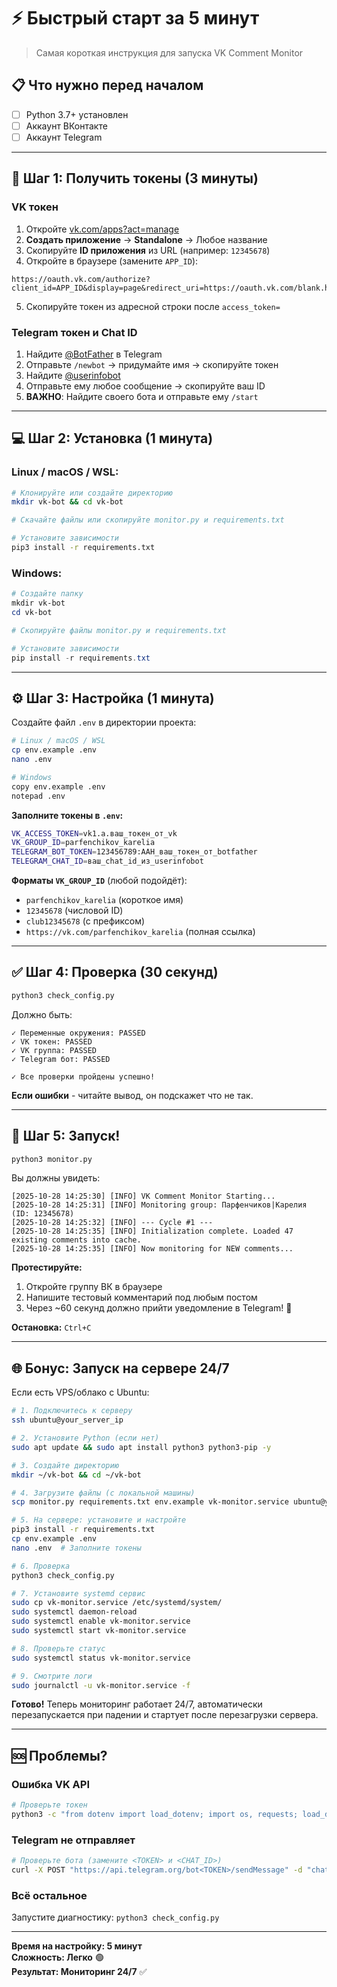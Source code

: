 # ⚡ Быстрый старт за 5 минут

> Самая короткая инструкция для запуска VK Comment Monitor

## 📋 Что нужно перед началом

- [ ] Python 3.7+ установлен
- [ ] Аккаунт ВКонтакте
- [ ] Аккаунт Telegram

---

## 🚀 Шаг 1: Получить токены (3 минуты)

### VK токен

1. Откройте [vk.com/apps?act=manage](https://vk.com/apps?act=manage)
2. **Создать приложение** → **Standalone** → Любое название
3. Скопируйте **ID приложения** из URL (например: `12345678`)
4. Откройте в браузере (замените `APP_ID`):
```
https://oauth.vk.com/authorize?client_id=APP_ID&display=page&redirect_uri=https://oauth.vk.com/blank.html&scope=wall,offline&response_type=token&v=5.131
```
5. Скопируйте токен из адресной строки после `access_token=`

### Telegram токен и Chat ID

1. Найдите [@BotFather](https://t.me/BotFather) в Telegram
2. Отправьте `/newbot` → придумайте имя → скопируйте токен
3. Найдите [@userinfobot](https://t.me/userinfobot)
4. Отправьте ему любое сообщение → скопируйте ваш ID
5. **ВАЖНО**: Найдите своего бота и отправьте ему `/start`

---

## 💻 Шаг 2: Установка (1 минута)

### Linux / macOS / WSL:
```bash
# Клонируйте или создайте директорию
mkdir vk-bot && cd vk-bot

# Скачайте файлы или скопируйте monitor.py и requirements.txt

# Установите зависимости
pip3 install -r requirements.txt
```

### Windows:
```powershell
# Создайте папку
mkdir vk-bot
cd vk-bot

# Скопируйте файлы monitor.py и requirements.txt

# Установите зависимости
pip install -r requirements.txt
```

---

## ⚙️ Шаг 3: Настройка (1 минута)

Создайте файл `.env` в директории проекта:

```bash
# Linux / macOS / WSL
cp env.example .env
nano .env

# Windows
copy env.example .env
notepad .env
```

**Заполните токены в `.env`:**
```bash
VK_ACCESS_TOKEN=vk1.a.ваш_токен_от_vk
VK_GROUP_ID=parfenchikov_karelia
TELEGRAM_BOT_TOKEN=123456789:AAH_ваш_токен_от_botfather
TELEGRAM_CHAT_ID=ваш_chat_id_из_userinfobot
```

**Форматы `VK_GROUP_ID`** (любой подойдёт):
- `parfenchikov_karelia` (короткое имя)
- `12345678` (числовой ID)
- `club12345678` (с префиксом)
- `https://vk.com/parfenchikov_karelia` (полная ссылка)

---

## ✅ Шаг 4: Проверка (30 секунд)

```bash
python3 check_config.py
```

Должно быть:
```
✓ Переменные окружения: PASSED
✓ VK токен: PASSED
✓ VK группа: PASSED
✓ Telegram бот: PASSED

✓ Все проверки пройдены успешно!
```

**Если ошибки** - читайте вывод, он подскажет что не так.

---

## 🎯 Шаг 5: Запуск!

```bash
python3 monitor.py
```

Вы должны увидеть:
```
[2025-10-28 14:25:30] [INFO] VK Comment Monitor Starting...
[2025-10-28 14:25:31] [INFO] Monitoring group: Парфенчиков|Карелия (ID: 12345678)
[2025-10-28 14:25:32] [INFO] --- Cycle #1 ---
[2025-10-28 14:25:35] [INFO] Initialization complete. Loaded 47 existing comments into cache.
[2025-10-28 14:25:35] [INFO] Now monitoring for NEW comments...
```

**Протестируйте:**
1. Откройте группу ВК в браузере
2. Напишите тестовый комментарий под любым постом
3. Через ~60 секунд должно прийти уведомление в Telegram! 🎉

**Остановка:** `Ctrl+C`

---

## 🌐 Бонус: Запуск на сервере 24/7

Если есть VPS/облако с Ubuntu:

```bash
# 1. Подключитесь к серверу
ssh ubuntu@your_server_ip

# 2. Установите Python (если нет)
sudo apt update && sudo apt install python3 python3-pip -y

# 3. Создайте директорию
mkdir ~/vk-bot && cd ~/vk-bot

# 4. Загрузите файлы (с локальной машины)
scp monitor.py requirements.txt env.example vk-monitor.service ubuntu@your_server_ip:~/vk-bot/

# 5. На сервере: установите и настройте
pip3 install -r requirements.txt
cp env.example .env
nano .env  # Заполните токены

# 6. Проверка
python3 check_config.py

# 7. Установите systemd сервис
sudo cp vk-monitor.service /etc/systemd/system/
sudo systemctl daemon-reload
sudo systemctl enable vk-monitor.service
sudo systemctl start vk-monitor.service

# 8. Проверьте статус
sudo systemctl status vk-monitor.service

# 9. Смотрите логи
sudo journalctl -u vk-monitor.service -f
```

**Готово!** Теперь мониторинг работает 24/7, автоматически перезапускается при падении и стартует после перезагрузки сервера.

---

## 🆘 Проблемы?

### Ошибка VK API
```bash
# Проверьте токен
python3 -c "from dotenv import load_dotenv; import os, requests; load_dotenv(); r = requests.get('https://api.vk.com/method/users.get', params={'access_token': os.getenv('VK_ACCESS_TOKEN'), 'v': '5.131'}); print(r.json())"
```

### Telegram не отправляет
```bash
# Проверьте бота (замените <TOKEN> и <CHAT_ID>)
curl -X POST "https://api.telegram.org/bot<TOKEN>/sendMessage" -d "chat_id=<CHAT_ID>&text=Test"
```

### Всё остальное
Запустите диагностику: `python3 check_config.py`

---

**Время на настройку: 5 минут**  
**Сложность: Легко** 🟢  
**Результат: Мониторинг 24/7** ✅

